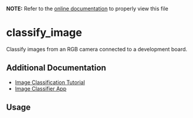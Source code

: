 __NOTE:__ Refer to the [online documentation](https://github.com/ReRAM-Labs/yzlite) to properly view this file

# classify_image

Classify images from an RGB camera connected to a development board.

## Additional Documentation

- [Image Classification Tutorial](https://github.com/ReRAM-Labs/yzlite/yzlite/tutorials/image_classification.html)
- [Image Classifier App](https://github.com/ReRAM-Labs/yzlite/docs/cpp_development/examples/image_classifier.html)

## Usage

```{include} ./classify_image_cli_help.md
```
